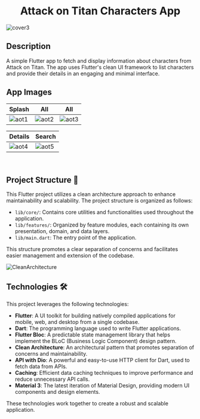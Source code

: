 <h1 align="center">Attack on Titan Characters App</h1>

![cover3](https://github.com/user-attachments/assets/f467ec94-2711-40f8-9807-aab5ab5ddbc5)


## Description

A simple Flutter app to fetch and display information about characters from Attack on Titan. The app uses Flutter's clean UI framework to list characters and provide their details in an engaging and minimal interface.

## App Images 
Splash | All | All
--- | --- | --- |
![aot1](https://github.com/user-attachments/assets/202ad3d7-3fb2-481a-8f65-b1942a29cbad) | ![aot2](https://github.com/user-attachments/assets/5413b59e-e98e-4872-818e-765522ab561f) | ![aot3](https://github.com/user-attachments/assets/914b23ca-ec94-4a38-83d8-7a6bd708cbc8)

| Details | Search
--- | --- |
 ![aot4](https://github.com/user-attachments/assets/6a154373-a074-41be-92a3-72e6bc7c1138) | ![aot5](https://github.com/user-attachments/assets/f43b1ef3-bdef-42b4-b805-a64cf2c2f574)
<br />

## Project Structure 📁

This Flutter project utilizes a clean architecture approach to enhance maintainability and scalability. The project structure is organized as follows:

- `lib/core/`: Contains core utilities and functionalities used throughout the application.
- `lib/features/`: Organized by feature modules, each containing its own presentation, domain, and data layers.
- `lib/main.dart`: The entry point of the application.

This structure promotes a clear separation of concerns and facilitates easier management and extension of the codebase.

![CleanArchitecture](https://github.com/user-attachments/assets/e0695060-f965-45c4-ae2b-d3f30cce9df8)


## Technologies 🛠️

This project leverages the following technologies:

- **Flutter**: A UI toolkit for building natively compiled applications for mobile, web, and desktop from a single codebase.
- **Dart**: The programming language used to write Flutter applications.
- **Flutter Bloc**: A predictable state management library that helps implement the BLoC (Business Logic Component) design pattern.
- **Clean Architecture**: An architectural pattern that promotes separation of concerns and maintainability.
- **API with Dio**: A powerful and easy-to-use HTTP client for Dart, used to fetch data from APIs.
- **Caching**: Efficient data caching techniques to improve performance and reduce unnecessary API calls.
- **Material 3**: The latest iteration of Material Design, providing modern UI components and design elements.

These technologies work together to create a robust and scalable application.
